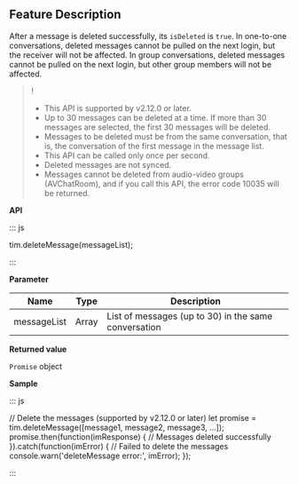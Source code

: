 ## Feature Description

After a message is deleted successfully, its `isDeleted` is `true`. In one-to-one conversations, deleted messages cannot be pulled on the next login, but the receiver will not be affected. In group conversations, deleted messages cannot be pulled on the next login, but other group members will not be affected.

>!
>- This API is supported by v2.12.0 or later.
>- Up to 30 messages can be deleted at a time. If more than 30 messages are selected, the first 30 messages will be deleted.
>- Messages to be deleted must be from the same conversation, that is, the conversation of the first message in the message list.
>- This API can be called only once per second.
>- Deleted messages are not synced.
>- Messages cannot be deleted from audio-video groups (AVChatRoom), and if you call this API, the error code 10035 will be returned.

**API**

<dx-codeblock>
:::  js

tim.deleteMessage(messageList);

:::
</dx-codeblock>

**Parameter**

| Name        | Type  | Description                                          |
| ----------- | ----- | ---------------------------------------------------- |
| messageList | Array | List of messages (up to 30) in the same conversation |

**Returned value**

`Promise` object

**Sample**

<dx-codeblock>
:::  js

// Delete the messages (supported by v2.12.0 or later)
let promise = tim.deleteMessage([message1, message2, message3, ...]);
promise.then(function(imResponse) {
  // Messages deleted successfully
}).catch(function(imError) {
  // Failed to delete the messages
  console.warn('deleteMessage error:', imError);
});

:::
</dx-codeblock>